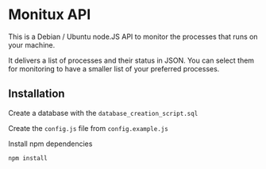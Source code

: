 # Monitux API

This is a Debian / Ubuntu node.JS API to monitor the processes that runs on your machine. 

It delivers a list of processes and their status in JSON. You can select them for monitoring to have a smaller list of your preferred processes.

## Installation 

Create a database with the `database_creation_script.sql`

Create the `config.js` file from `config.example.js`

Install npm dependencies

    npm install
    
